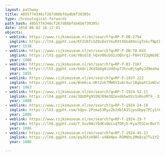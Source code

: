 ```yaml
---
layout: pathway
title: 4055774346cf267d88bfda4b6f39305c
type: chronological-forwards
path_hash: 4055774346cf267d88bfda4b6f39305c
date: 2018-06-02 16:12:41
objects:
- weblink: https://www.rijksmuseum.nl/en/search?q=RP-P-OB-2794
  imglink: https://lh4.ggpht.com/KFIUbTcSZ0z8etYmzRXtXGbdA9oigTnkcfNpCBBf9SYlFqD91mTVDg6BLVhK_sqJATJ-Z0RWDZs5xlzhrcuQOc9o9Fg=s200
  year: 1538
- weblink: https://www.rijksmuseum.nl/en/search?q=RP-P-OB-78.043
  imglink: https://lh3.ggpht.com/VBsGl0_hQxV06ubU2zOQhrgJ-F6HtTZ2gNG9EI5WWSTFPUEbt7CVg9iykAGKawgOVz-UlZ24ZvUcxu24ke1Co6vMv80=s200
  year: 1800
- weblink: https://www.rijksmuseum.nl/en/search?q=RP-P-BI-7187
  imglink: https://lh5.ggpht.com/bkOciJKd3bOg8iUddvp7Jhcu9jSg0yJd9mxhw-as7e6BseBLtUnPre49jiEAYDuqWa5sKVVaht2sQhiaj3ngFIoGU0U=s200
  year: 1855
- weblink: https://www.rijksmuseum.nl/en/search?q=RP-P-1937-222
  imglink: https://lh3.ggpht.com/Wnm6ca-UKtZvkTMW6VIu6rXur1BgbaXt2oW2uSXFW4wLB4G7K88_bXGQ3Lpr0I0EZO1a8RWL1Vkj-yg6A2CNDTWNlMw=s200
  year: 1863
- weblink: https://www.rijksmuseum.nl/en/search?q=RP-T-1924-52-11
  imglink: https://lh4.ggpht.com/3QUDPg9S5NJ09m3Q2exdkhwXVz1nRosMf9_-3xmV2sljt7f7QakDqlyD85r6K1cRnfzMGc3VSz7kKA5ayqeJraVlG7g=s200
  year: 1880
- weblink: https://www.rijksmuseum.nl/en/search?q=RP-T-1924-24-18
  imglink: https://lh3.ggpht.com/kQpv-2Pzma53Ryo2b2dblA1SjpsGbpy7PCy1t6yZ2jGNu5CnDTQVk6aCqEIuW8xrOIFExnha75ZgTNZ5TTLgwzvNX58=s200
  year: 1886
- weblink: https://www.rijksmuseum.nl/en/search?q=RP-T-1924-29-7
  imglink: https://lh6.ggpht.com/Y_5ov0WiYDdKvQmisqTORjh-Kya7EGCmrBwr7xnB-IoL7Ly5sKQ-IpHDBmR2-t8CEvdsPANv7ZBQ_g8ZicvGpBgV9Zw=s200
  year: 1886
- weblink: https://www.rijksmuseum.nl/en/search?q=RP-T-1924-45-13
  imglink: https://lh6.ggpht.com/pqJGtsH9Hl-uXBkNpo-R5M8hL2Mm8cq7Tu1Y2jPypsYgv_mxQ5ztEpadNbAK-dJMHKkWrfCsXuVnLdBJ0d90fyEXVA=s200
  year: 1886

---
```

